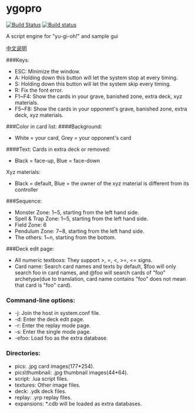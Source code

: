 # ygopro
[![Build Status](https://travis-ci.org/mycard/ygopro.svg?branch=master)](https://travis-ci.org/mycard/ygopro) [![Build status](https://ci.appveyor.com/api/projects/status/qgkqi6o0wq7qn922?svg=true)](https://ci.appveyor.com/project/zh99998/ygopro)

A script engine for "yu-gi-oh!" and sample gui

[中文说明](https://github.com/Fluorohydride/ygopro/wiki/%E4%B8%AD%E6%96%87%E8%AF%B4%E6%98%8E)

###Keys:
* ESC: Minimize the window.
* A: Holding down this button will let the system stop at every timing.
* S: Holding down this button will let the system skip every timing.
* R: Fix the font error.
* F1~F4: Show the cards in your grave, banished zone, extra deck, xyz materials.
* F5~F8: Show the cards in your opponent's grave, banished zone, extra deck, xyz materials.

###Color in card list:
####Background: 
* White = your card, Grey = your opponent's card  

####Text: 
Cards in extra deck or removed: 
* Black = face-up, Blue = face-down

Xyz materials:
* Black = default, Blue = the owner of the xyz material is different from its controller

###Sequence:
* Monster Zone: 1~5, starting from the left hand side.
* Spell & Trap Zone: 1~5, starting from the left hand side.
* Field Zone: 6
* Pendulum Zone: 7~8, starting from the left hand side.
* The others: 1~n, starting from the bottom.

###Deck edit page:
* All numeric textboxs: They support >, =, <, >=, <= signs.
* Card name: Search card names and texts by default, $foo will only search foo in card names, and @foo will search cards of "foo" archetype(due to translation, card name contains "foo" does not mean that card is "foo" card).

### Command-line options:
* -j: Join the host in system.conf file.
* -d: Enter the deck edit page.
* -r: Enter the replay mode page.
* -s: Enter the single mode page.
* -efoo: Load foo as the extra database.

### Directories:
* pics: .jpg card images(177*254).
* pics\thumbnail: .jpg thumbnail images(44*64).
* script: .lua script files.
* textures: Other image files.
* deck: .ydk deck files.
* replay: .yrp replay files.
* expansions: *.cdb will be loaded as extra databases.
